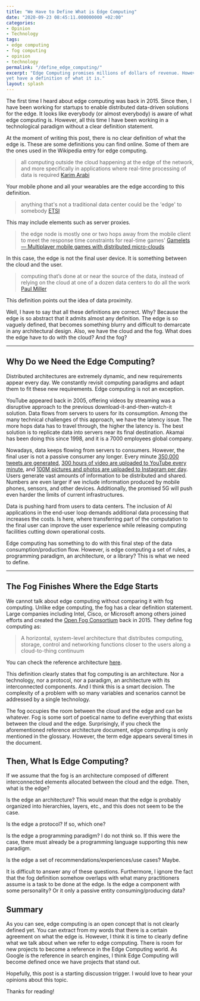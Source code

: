 ```yaml
---
title: "We Have to Define What is Edge Computing"
date: "2020-09-23 08:45:11.000000000 +02:00"
categories:
- Opinion
- Technology
tags:
- edge computing
- fog computing
- opinion
- technology
permalink: "/define_edge_computing/"
excerpt: "Edge Computing promises millions of dollars of revenue. However, we do not
yet have a definition of what it is."
layout: splash
---
```

The first time I heard about edge computing was back in 2015. Since then, I have been working for startups to enable
distributed data-driven solutions for the edge. It looks like everybody (or almost everybody) is aware of what edge
computing is. However, all this time I have been working in a technological paradigm without a clear definition
statement.

At the moment of writing this post, there is no clear definition of what the edge is. These are some definitions you can
find online. Some of them are the ones used in the Wikipedia entry for edge computing.

> all computing outside the cloud happening at the edge of the network, and more specifically in applications where
real-time processing of data is required
> [Karim Arabi](http://www2.dac.com/events/videoarchive.aspx?confid=170&filter=keynote&id=170-103--0&#video)

Your mobile phone and all your wearables are the edge according to this definition.

> anything that's not a traditional data center could be the 'edge' to somebody
> [ETSI](https://www.etsi.org/newsroom/blogs/entry/what-is-edge)

This may include elements such as server proxies.

> the edge node is mostly one or two hops away from the mobile client to meet the response time constraints for
real-time games'
> [Gamelets — Multiplayer mobile games with distributed micro-clouds](https://doi.org/10.1109%2FICMU.2014.6799051)

In this case, the edge is not the final user device. It is something between the cloud and the user.

> computing that’s done at or near the source of the data, instead of relying on the cloud at one of a dozen data
centers to do all the work
> [Paul
Miller](https://www.theverge.com/circuitbreaker/2018/5/7/17327584/edge-computing-cloud-google-microsoft-apple-amazon)

This definition points out the idea of data proximity.

Well, I have to say that all these definitions are correct. Why? Because the edge is so abstract that it admits almost
any definition. The edge is so vaguely defined, that becomes something blurry and difficult to demarcate in any
architectural design. Also, we have the cloud and the fog. What does the edge have to do with the cloud? And the fog?

---

## Why Do we Need the Edge Computing?

Distributed architectures are extremely dynamic, and new requirements appear every day. We constantly revisit computing
paradigms and adapt them to fit these new requirements. Edge computing is not an exception.

YouTube appeared back in 2005, offering videos by streaming was a disruptive approach to the previous
download-it-and-then-watch-it solution. Data flows from servers to users for its consumption. Among the many technical
challenges of this approach, we have the latency issue. The more hops data has to travel through, the higher the latency
is. The best solution is to replicate data into servers near its final destination. Akamai has been doing this since
1998, and it is a 7000 employees global company.

Nowadays, data keeps flowing from servers to consumers. However, the final user is not a passive consumer any longer.
Every minute [350,000 tweets are generated](https://www.dsayce.com/social-media/tweets-day/), [300 hours of video are
uploaded to YouTube every minute](https://merchdope.com/youtube-stats/), and [100M pictures and photos are uploaded to
Instagram per day](https://www.omnicoreagency.com/instagram-statistics/). Users generate vast amounts of information to
be distributed and shared. Numbers are even larger if we include information produced by mobile phones, sensors, and
other devices. Additionally, the promised 5G will push even harder the limits of current infrastructures.

Data is pushing hard from users to data centers. The inclusion of AI applications in the end-user loop demands
additional data processing that increases the costs. Is here, where transferring part of the computation to the final
user can improve the user experience while releasing computing facilities cutting down operational costs.

Edge computing has something to do with this final step of the data consumption/production flow. However, is edge
computing a set of rules, a programming paradigm, an architecture, or a library? This is what we need to define.

---

## The Fog Finishes Where the Edge Starts

We cannot talk about edge computing without comparing it with fog computing. Unlike edge computing, the fog has a clear
definition statement. Large companies including Intel, Cisco, or Microsoft among others joined efforts and created the
[Open Fog Consortium](https://www.iiconsortium.org) back in 2015. They define fog computing as:

> A horizontal, system-level architecture that distributes computing, storage, control and networking functions closer
to the users along a cloud-to-thing continuum

You can check the reference architecture
[here](https://www.iiconsortium.org/pdf/OpenFog_Reference_Architecture_2_09_17.pdf).

This definition clearly states that fog computing is an architecture. Nor a technology, nor a protocol, nor a paradigm,
an architecture with its interconnected components. And I think this is a smart decision. The complexity of a problem
with so many variables and scenarios cannot be addressed by a single technology.

The fog occupies the room between the cloud and the edge and can be whatever. Fog is some sort of poetical name to
define everything that exists between the cloud and the edge. Surprisingly, if you check the aforementioned reference
architecture document, edge computing is only mentioned in the glossary. However, the term edge appears several times in
the document.

## Then, What Is Edge Computing?

If we assume that the fog is an architecture composed of different interconnected elements allocated between the cloud
and the edge. Then, what is the edge?

Is the edge an architecture? This would mean that the edge is probably organized into hierarchies, layers, etc., and
this does not seem to be the case.

Is the edge a protocol? If so, which one?

Is the edge a programming paradigm? I do not think so. If this were the case, there must already be a programming
language supporting this new paradigm.

Is the edge a set of recommendations/experiences/use cases? Maybe.

It is difficult to answer any of these questions. Furthermore, I ignore the fact that the fog definition somehow
overlaps with what many practitioners assume is a task to be done at the edge. Is the edge a component with some
personality? Or it only a passive entity consuming/producing data?

## Summary

As you can see, edge computing is an open concept that is not clearly defined yet. You can extract from my words that
there is a certain agreement on what the edge is. However, I think it is time to clearly define what we talk about when
we refer to edge computing. There is room for new projects to become a reference in the Edge Computing world. As Google
is the reference in search engines, I think Edge Computing will become defined once we have projects that stand out.

Hopefully, this post is a starting discussion trigger. I would love to hear your opinions about this topic.

Thanks for reading!